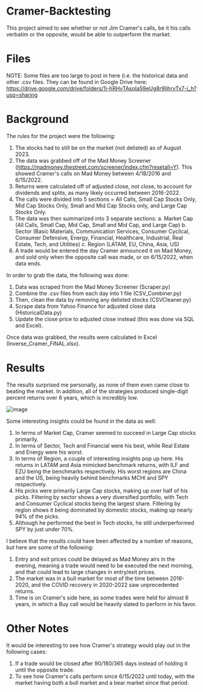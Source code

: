 # Cramer-Backtesting

This project aimed to see whether or not Jim Cramer's calls, be it his calls verbatim or the opposite, would be able to outperform the market.

# Files
NOTE: Some files are too large to post in here (i.e. the historical data and other .csv files. They can be found in Google Drive here: https://drive.google.com/drive/folders/1i-hRHvTAsoIa59eUg8r9IjhrvTx7-i_h?usp=sharing

# Background

The rules for the project were the following:
1. The stocks had to still be on the market (not delisted) as of August 2023.
2. The data was grabbed off of the Mad Money Screener (https://madmoney.thestreet.com/screener/index.cfm?resetall=Y). This showed Cramer's calls on Mad Money between 4/18/2016 and 6/15/2022.
3. Returns were calculated off of adjusted close, not close, to account for dividends and splits, as many likely occurred between 2016-2022.
4. The calls were divided into 5 sections = All Calls, Small Cap Stocks Only, Mid Cap Stocks Only, Small and Mid Cap Stocks only, and Large Cap Stocks Only.
5. The data was then summarized into 3 separate sections:
  a. Market Cap (All Calls, Small Cap, Mid Cap, Small and Mid Cap, and Large Cap)
  b. Sector (Basic Materials, Communication Services, Consumer Cyclical, Consumer Defensive, Energy, Financial, Healthcare, Industrial, Real Estate, Tech, and Utilities)
  c. Region (LATAM, EU, China, Asia, US)
7. A trade would be entered the day Cramer announced it on Mad Money, and sold only when the opposite call was made, or on 6/15/2022, when data ends.

In order to grab the data, the following was done:
1. Data was scraped from the Mad Money Screener (Scraper.py)
2. Combine the .csv files from each day into 1 file (CSV_Combiner.py)
3. Then, clean the data by removing any delisted stocks (CSVCleaner.py)
4. Scrape data from Yahoo Finance for adjusted close data (HistoricalData.py)
5. Update the close price to adjusted close instead (this was done via SQL and Excel).

Once data was grabbed, the results were calculated in Excel (Inverse_Cramer_FINAL.xlsx).

# Results
The results surprised me personally, as none of them even came close to beating the market. In addition, all of the strategies produced single-digit percent returns over 6 years, which is incredibly low. 

![image](https://github.com/SBadovych/Cramer-Backtesting/assets/138629334/2cb0513c-a1a0-4630-9aa5-c83e871f7da7)

Some interesting insights could be found in the data as well:
1. In terms of Market Cap, Cramer seemed to succeed in Large Cap stocks primarily.
2. In terms of Sector, Tech and Financial were his best, while Real Estate and Energy were his worst.
3. In terms of Region, a couple of interesting insights pop up here. His returns in LATAM and Asia mimicked benchmark returns, with ILF and EZU being the benchmarks respectively. His worst regions are China and the US, being heavily behind benchmarks MCHI and SPY respectively.
4. His picks were primarily Large Cap stocks, making up over half of his picks. Filtering by sector shows a very diversified portfolio, with Tech and Consumer Cyclical stocks being the largest share. Filtering by region shows it being dominated by domestic stocks, making up nearly 94% of the picks.
5. Although he performed the best in Tech stocks, he still underperformed SPY by just under 70%.

I believe that the results could have been affected by a number of reasons, but here are some of the following:
1. Entry and exit prices could be delayed as Mad Money airs in the evening, meaning a trade would need to be executed the next morning, and that could lead to large changes in entry/exit prices.
2. The market was in a bull market for most of the time between 2016-2020, and the COVID recovery in 2020-2022 saw unprecedented returns.
3. Time is on Cramer's side here, as some trades were held for almost 6 years, in which a Buy call would be heavily slated to perform in his favor.


# Other Notes
It would be interesting to see how Cramer's strategy would play out in the following cases:
1. If a trade would be closed after 90/180/365 days instead of holding it until the opposite trade.
2. To see how Cramer's calls perform since 6/15/2022 until today, with the market having both a bull market and a bear market since that period. 
